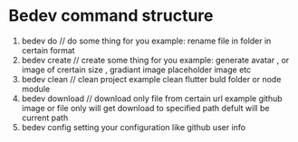 # Bedev command structure 

1. bedev do  // do some thing for you example: rename file in folder in certain format 
2. bedev create  // create some thing for you example: generate avatar , or image of crertain size , gradiant image placeholder image etc
3. bedev clean // clean project example clean flutter buld folder or node module 
4. bedev download // download only file from certain url example github image or file only will get download to specified path defult will be current path
5. bedev config setting your configuration like github user info 
